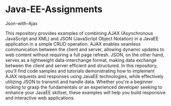 # Java-EE-Assignments
Json-with-Ajax

This repository provides examples of combining AJAX (Asynchronous JavaScript and XML) and JSON (JavaScript Object Notation) in a JavaEE application in a simple CRUD operation. AJAX enables seamless communication between the client and server, allowing dynamic updates to web content without requiring a full page refresh. JSON, on the other hand, serves as a lightweight data-interchange format, making data exchange between the client and server efficient and structured. In this repository, you'll find code samples and tutorials demonstrating how to implement AJAX requests and responses using JavaEE technologies, while effectively utilizing JSON to transmit and handle data. Whether you're a beginner looking to grasp the fundamentals or an experienced developer seeking to enhance your JavaEE skillset, these examples will help you build responsive and interactive web applications.
